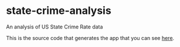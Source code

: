# state-crime-analysis
An analysis of US State Crime Rate data

This is the source code that generates the app that you can see [here](https://arilamstein.shinyapps.io/state-crime-rate-analysis/).
